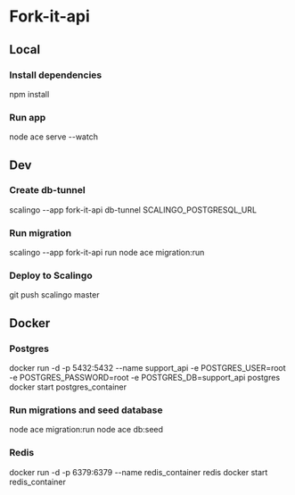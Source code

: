 # Fork-it-api


## Local 

### Install dependencies
npm install

### Run app
node ace serve --watch 


## Dev 

### Create db-tunnel
scalingo --app fork-it-api db-tunnel SCALINGO_POSTGRESQL_URL

### Run migration 
scalingo --app fork-it-api run node ace migration:run   

### Deploy to Scalingo 
git push scalingo master


## Docker 

### Postgres
docker run -d -p 5432:5432 --name support_api -e POSTGRES_USER=root -e POSTGRES_PASSWORD=root -e POSTGRES_DB=support_api postgres
docker start postgres_container

### Run migrations and seed database
node ace migration:run
node ace db:seed

### Redis
docker run -d -p 6379:6379 --name redis_container redis
docker start redis_container